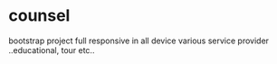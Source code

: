 # counsel
bootstrap project full responsive in all device
various service provider ..educational, tour etc.. 
